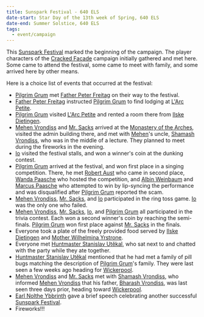 ```yaml
---
title: Sunspark Festival - 640 ELS
date-start: Star Day of the 13th week of Spring, 640 ELS
date-end: Summer Solstice, 640 ELS
tags:
  - event/campaign
---
```

This [Sunspark Festival](../recurring/holiday/sunspark-festival.md) marked the beginning of the campaign. The player characters of the [Cracked Facade](../../cracked-facade/index.md) campaign initially gathered and met here. Some came to attend the festival, some came to meet with family, and some arrived here by other means.

Here is a choice list of events that occurred at the festival:

- [Pilgrim Grum](../../creature/unique/pc/cracked-facade/pilgrim-grum.md) met [Father Peter Freitag](../../creature/unique/npc/faith/wounded-coast/freitag-peter.md) on their way to the festival.
- [Father Peter Freitag](../../creature/unique/npc/faith/wounded-coast/freitag-peter.md) instructed [Pilgrim Grum](../../creature/unique/pc/cracked-facade/pilgrim-grum.md) to find lodging at [L'Arc Petite](../../place/state/wounded-coast/arsleaf/ybbrinth/larc-petite.md).
- [Pilgrim Grum](../../creature/unique/pc/cracked-facade/pilgrim-grum.md) visited [L'Arc Petite](../../place/state/wounded-coast/arsleaf/ybbrinth/larc-petite.md) and rented a room there from [Ilske Dietingen](../../creature/unique/npc/trade/wounded-coast/dietingen-ilske.md).
- [Mehen Vrondiss](../../creature/unique/pc/cracked-facade/vrondiss-mehen.md) and [Mr. Sacks](../../creature/unique/pc/cracked-facade/mr-sacks.md) arrived at the [Monastery of the Arches](../../place/landmark/complex/monastery-of-the-arches.md), visited the admin building there, and met with [Mehen](../../creature/unique/pc/cracked-facade/vrondiss-mehen.md)'s uncle, [Shamash Vrondiss](../../creature/unique/npc/faith/wounded-coast/vrondiss-shamash.md), who was in the middle of a lecture. They planned to meet during the fireworks in the evening.
- [Io](../../creature/unique/pc/cracked-facade/cemhaiden-iorathrus.md) visited the festival stalls, and won a winner's coin at the dunking contest.
- [Pilgrim Grum](../../creature/unique/pc/cracked-facade/pilgrim-grum.md) arrived at the festival, and won first place in a singing competition. There, he met [Robert Aust](../../creature/unique/npc/faith/wounded-coast/aust-robert.md) who came in second place, [Wanda Paasche](../../creature/unique/npc/civil/wounded-coast/paasche-wanda.md) who hosted the competition, and [Albin Weinbaum](../../creature/unique/npc/crime/wounded-coast/weinbaum-albin.md) and [Marcus Paasche](../../creature/unique/npc/civil/wounded-coast/paasche-marcus.md) who attempted to win by lip-syncing the performance and was disqualified after [Pilgrim Grum](../../creature/unique/pc/cracked-facade/pilgrim-grum.md) reported the scam. 
- [Mehen Vrondiss](../../creature/unique/pc/cracked-facade/vrondiss-mehen.md), [Mr. Sacks](../../creature/unique/pc/cracked-facade/mr-sacks.md), and [Io](../../creature/unique/pc/cracked-facade/cemhaiden-iorathrus.md) participated in the ring toss game. [Io](../../creature/unique/pc/cracked-facade/cemhaiden-iorathrus.md) was the only one who failed.
- [Mehen Vrondiss](../../creature/unique/pc/cracked-facade/vrondiss-mehen.md), [Mr. Sacks](../../creature/unique/pc/cracked-facade/mr-sacks.md), [Io](../../creature/unique/pc/cracked-facade/cemhaiden-iorathrus.md),  and [Pilgrim Grum](../../creature/unique/pc/cracked-facade/pilgrim-grum.md) all participated in the trivia contest. Each won a second winner's coin by reaching the semi-finals. [Pilgrim Grum](../../creature/unique/pc/cracked-facade/pilgrim-grum.md) won first place against [Mr. Sacks](../../creature/unique/pc/cracked-facade/mr-sacks.md) in the finals.
- Everyone took a plate of the freely provided food served by [Ilske Dietingen](../../creature/unique/npc/trade/wounded-coast/dietingen-ilske.md) and [Mother Wilhelmina Yrstrone](../../creature/unique/npc/faith/wounded-coast/yrstrone-wilhelmina.md).
- Everyone met [Huntmaster Stanislav Utěkal](../../creature/unique/npc/trade/wounded-coast/utekal-stanislav.md), who sat next to and chatted with the party while they ate together.
- [Huntmaster Stanislav Utěkal](../../creature/unique/npc/trade/wounded-coast/utekal-stanislav.md) mentioned that he had met a family of pill bugs matching the description of [Pilgrim Grum](../../creature/unique/pc/cracked-facade/pilgrim-grum.md)'s family. They were last seen a few weeks ago heading for [Wickerpool](../../place/state/wounded-coast/arsleaf/wickerpool/index.md).
- [Mehen Vrondiss](../../creature/unique/pc/cracked-facade/vrondiss-mehen.md) and [Mr. Sacks](../../creature/unique/pc/cracked-facade/mr-sacks.md) met with [Shamash Vrondiss](../../creature/unique/npc/faith/wounded-coast/vrondiss-shamash.md), who informed [Mehen Vrondiss](../../creature/unique/pc/cracked-facade/vrondiss-mehen.md) that his father, [Bharash Vrondiss](../../creature/unique/npc/civil/wounded-coast/vrondiss-bharash.md), was last seen three days prior, heading toward [Wickerpool](../../place/state/wounded-coast/arsleaf/wickerpool/index.md).
- [Earl Nolthe Ybbrinth](../../creature/unique/npc/govern/wounded-coast/torbogenfallt-nolthe.md) gave a brief speech celebrating another successful [Sunspark Festival](../recurring/holiday/sunspark-festival.md).
- Fireworks!!!
